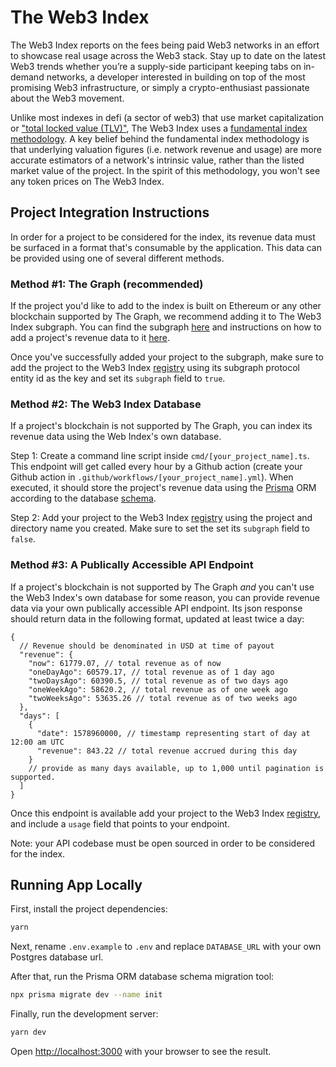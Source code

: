 # The Web3 Index

The Web3 Index reports on the fees being paid Web3 networks in an effort to showcase real usage across the Web3 stack. Stay up to date on the latest Web3 trends whether you’re a supply-side participant keeping tabs on in-demand networks, a developer interested in building on top of the most promising Web3 infrastructure, or simply a crypto-enthusiast passionate about the Web3 movement.

Unlike most indexes in defi (a sector of web3) that use market capitalization or ["total locked value (TLV)"](https://messari.io/article/how-to-interpret-total-value-locked-tvl-in-defi), The Web3 Index uses a [fundamental index methodology](https://en.wikipedia.org/wiki/Fundamentally_based_indexes). A key belief behind the fundamental index methodology is that underlying valuation figures (i.e. network revenue and usage) are more accurate estimators of a network's intrinsic value, rather than the listed market value of the project. In the spirit of this methodology, you won't see any token prices on The Web3 Index.

## Project Integration Instructions

In order for a project to be considered for the index, its revenue data must be surfaced in a format that's consumable by the application. This data can be provided using one of several different methods.

### Method #1: The Graph (recommended)

If the project you'd like to add to the index is built on Ethereum or any other blockchain supported by The Graph, we recommend adding it to The Web3 Index subgraph. You can find the subgraph [here](https://github.com/web3index/subgraph) and instructions on how to add a project's revenue data to it [here](https://thegraph.com/docs/introduction).

Once you've successfully added your project to the subgraph, make sure to add the project to the Web3 Index [registry](./registry.json) using its subgraph protocol entity id as the key and set its `subgraph` field to `true`.

### Method #2: The Web3 Index Database

If a project's blockchain is not supported by The Graph, you can index its revenue data using the Web Index's own database.

Step 1: Create a command line script inside `cmd/[your_project_name].ts`. This endpoint will get called every hour by a Github action (create your Github action in `.github/workflows/[your_project_name].yml`). When executed, it should store the project's revenue data using the [Prisma](https://www.prisma.io/docs/concepts/components/prisma-client/crud) ORM according to the database [schema](./prisma/schema.prisma).

Step 2: Add your project to the Web3 Index [registry](./registry.json) using the project and directory name you created. Make sure to set the set its `subgraph` field to `false`.

### Method #3: A Publically Accessible API Endpoint

If a project's blockchain is not supported by The Graph _and_ you can't use the Web3 Index's own database for some reason, you can provide revenue data via your own publically accessible API endpoint. Its json response should return data in the following format, updated at least twice a day:

```
{
  // Revenue should be denominated in USD at time of payout
  "revenue": {
    "now": 61779.07, // total revenue as of now
    "oneDayAgo": 60579.17, // total revenue as of 1 day ago
    "twoDaysAgo": 60390.5, // total revenue as of two days ago
    "oneWeekAgo": 58620.2, // total revenue as of one week ago
    "twoWeeksAgo": 53635.26 // total revenue as of two weeks ago
  },
  "days": [
    {
      "date": 1578960000, // timestamp representing start of day at 12:00 am UTC
      "revenue": 843.22 // total revenue accrued during this day
    }
    // provide as many days available, up to 1,000 until pagination is supported.
  ]
}
```

Once this endpoint is available add your project to the Web3 Index [registry](./registry.json), and include a `usage` field that points to your endpoint.

Note: your API codebase must be open sourced in order to be considered for the index.

## Running App Locally

First, install the project dependencies:

```bash
yarn
```

Next, rename `.env.example` to `.env` and replace `DATABASE_URL` with your own Postgres database url.

After that, run the Prisma ORM database schema migration tool:

```bash
npx prisma migrate dev --name init
```

Finally, run the development server:

```bash
yarn dev
```

Open [http://localhost:3000](http://localhost:3000) with your browser to see the result.
